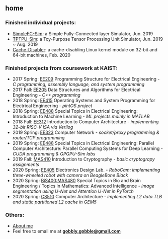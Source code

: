## home

### Finished individual projects:
- [SimpleFC-Sim](https://github.com/gobblygobble/SimpleFC-Sim): a Simple Fully-Connected layer Simulator, Jun. 2019
- [TPTPU-Sim](https://github.com/gobblygobble/tptpu-sim): a Toy-Purpose Tensor Processing Unit Simulator, Jun. 2019 ~ Aug. 2019
- [Cache-Disabler](https://github.com/gobblygobble/cache-disabler): a cache-disabling Linux kernel module on 32-bit and 64-bit machines, Feb. 2020

### Finished projects from coursework at KAIST:
- 2017 Spring: [EE209](https://github.com/gobblygobble/EE209) Programming Structure for Electrical Engineering - *C programming, assembly language, and system programming*
- 2017 Fall: [EE205](https://github.com/gobblygobble/EE205) Data Structures and Algorithms for Electrical Engineering - *C++ programming*
- 2018 Spring: [EE415](https://github.com/gobblygobble/EE415) Operating Systems and System Programming for Electrical Engineering - *pintOS project*
- 2018 Spring: [EE488](https://github.com/gobblygobble/EE488-IML-) Special Topics in Electrical Engineering: Introduction to Machine Learning - *ML projects mainly in MATLAB*
- 2018 Fall: [EE312](https://github.com/gobblygobble/EE312) Introduction to Computer Architecture - *implementing 32-bit RISC-V ISA via Verilog*
- 2019 Spring: [EE323](https://github.com/gobblygobble/EE323) Computer Network - *socket/proxy programming & router/TCP programming*
- 2019 Spring: [EE488](https://github.com/gobblygobble/EE488-PCA-PCSDL-) Special Topics in Electrical Engineering: Parallel Computer Architecture: Parallel Computing Systems for Deep Learning - *CUDA programming & GPGPU-Sim labs*
- 2019 Fall: [MAS410](https://github.com/gobblygobble/MAS410) Introduction to Cryptography - *basic cryptograpy assignments*
- 2020 Spring: [EE405](https://github.com/gobblygobble/EE405) Electronics Design Lab. - *RoboCam: implementing three-wheeled robot with camera on BeagleBone Black*
- 2020 Spring: [BiS400:MAS480](https://github.com/gobblygobble/MAS480) Special Topics in Bio and Brain Engineering / Topics in Mathematics: Advanced Intelligence - *image segmentation using U-Net and Attention U-Net in PyTorch*
- 2020 Spring: [CS510](https://github.com/gobblygobble/gem5-mirror) Computer Architecture - *implementing L2 data TLB and static partitioned L2 cache in GEM5*

### Others:
- [About me](/about)
- Feel free to email me at **gobbly.gobble@gmail.com**
